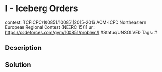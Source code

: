 # I - Iceberg Orders

contest: [[CFICPC/100851/100851|2015-2016 ACM-ICPC Northeastern European Regional Contest (NEERC 15)]]
url: https://codeforces.com/gym/100851/problem/I
#Status/UNSOLVED
Tags: #

## Description

## Solution


